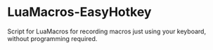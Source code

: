 # LuaMacros-EasyHotkey
Script for LuaMacros for recording macros just using your keyboard, without programming required.
